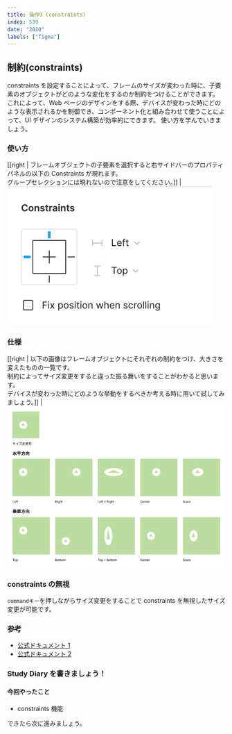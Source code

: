 ```yaml
---
title: 操作9 (constraints)
index: 539
date: "2020"
labels: ["figma"]
---
```


## 制約(constraints)

constraints を設定することによって、フレームのサイズが変わった時に、子要素のオブジェクトがどのような変化をするのか制約をつけることができます。  
これによって、Web ページのデザインをする際、デバイスが変わった時にどのような表示されるかを制御でき、コンポーネント化と組み合わせて使うことによって、UI デザインのシステム構築が効率的にできます。
使い方を学んでいきましょう。

### 使い方

[[right | フレームオブジェクトの子要素を選択すると右サイドバーのプロパティパネルの以下の Constraints が現れます。<br/>グループセレクションには現れないので注意をしてください。]]
| ![constraints-start](./img/constrains-start.png)

### 仕様

[[right | 以下の画像はフレームオブジェクトにそれぞれの制約をつけ、大きさを変えたものの一覧です。<br/>制約によってサイズ変更をすると違った振る舞いをすることがわかると思います。<br/>デバイスが変わった時にどのような挙動をするべきか考える時に用いて試してみましょう。]]
| ![constraints3](./img/constraints3.png)

### constraints の無視

`commandキー`を押しながらサイズ変更をすることで constraints を無視したサイズ変更が可能です。

### 参考

- [公式ドキュメント 1](https://help.figma.com/hc/en-us/articles/360039957734-Apply-Constraints-to-define-how-layers-resize)
- [公式ドキュメント 2](https://help.figma.com/hc/en-us/articles/360039957934-Combine-Layout-Grids-and-Constraints)

### Study Diary を書きましょう！

#### 今回やったこと

- constraints 機能

できたら次に進みましょう。
